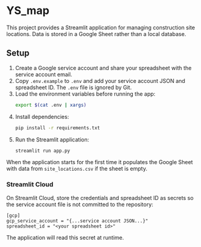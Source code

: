 # YS_map

This project provides a Streamlit application for managing construction site locations. Data is stored in a Google Sheet rather than a local database.

## Setup

1. Create a Google service account and share your spreadsheet with the service account email.
2. Copy `.env.example` to `.env` and add your service account JSON and spreadsheet ID. The `.env` file is ignored by Git.
3. Load the environment variables before running the app:
   ```bash
   export $(cat .env | xargs)
   ```
4. Install dependencies:
   ```bash
   pip install -r requirements.txt
   ```
5. Run the Streamlit application:
   ```bash
   streamlit run app.py
   ```

When the application starts for the first time it populates the Google Sheet with data from `site_locations.csv` if the sheet is empty.

### Streamlit Cloud

On Streamlit Cloud, store the credentials and spreadsheet ID as secrets so the service account file is not committed to the repository:

```
[gcp]
gcp_service_account = "{...service account JSON...}"
spreadsheet_id = "<your spreadsheet id>"
```

The application will read this secret at runtime.
